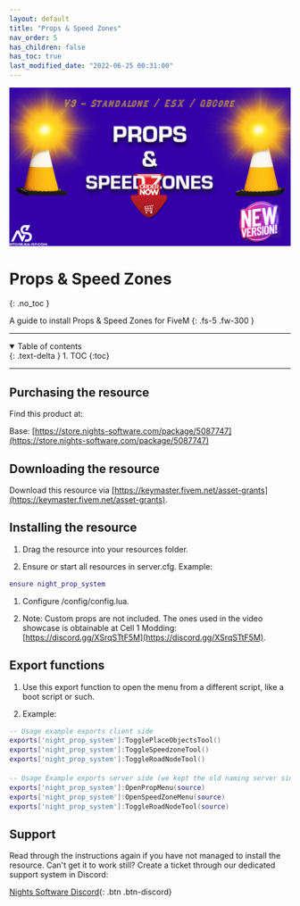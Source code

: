 ```yaml
---
layout: default
title: "Props & Speed Zones"
nav_order: 5
has_children: false
has_toc: true
last_modified_date: "2022-06-25 00:31:00"
---
```


<img class="cover-img" src="/assets/img/propsAndSpeedZones.png" alt="Props & Speed Zones Resource" draggable="false">

# Props & Speed Zones
{: .no_toc }

A guide to install Props & Speed Zones for FiveM
{: .fs-5 .fw-300 }

---

<details open markdown="block">
  <summary>
    Table of contents
  </summary>
  {: .text-delta }
1. TOC
{:toc}
</details>

---

## Purchasing the resource

Find this product at:

Base: [https://store.nights-software.com/package/5087747](https://store.nights-software.com/package/5087747)

## Downloading the resource

Download this resource via [https://keymaster.fivem.net/asset-grants](https://keymaster.fivem.net/asset-grants).

## Installing the resource

1. Drag the resource into your resources folder.

1. Ensure or start all resources in server.cfg. 
Example:
```lua
ensure night_prop_system
```

1. Configure /config/config.lua.

1. Note: Custom props are not included. The ones used in the video showcase is obtainable at Cell 1 Modding: [https://discord.gg/XSrqSTtF5M](https://discord.gg/XSrqSTtF5M).

## Export functions

1. Use this export function to open the menu from a different script, like a boot script or such.

1. Example:
```lua
-- Usage example exports client side
exports['night_prop_system']:TogglePlaceObjectsTool()
exports['night_prop_system']:ToggleSpeedzoneTool()
exports['night_prop_system']:ToggleRoadNodeTool()

-- Usage Example exports server side (we kept the old naming server side for easy compatibility for previous users)
exports['night_prop_system']:OpenPropMenu(source)
exports['night_prop_system']:OpenSpeedZoneMenu(source)
exports['night_prop_system']:ToggleRoadNodeTool(source)
```

## Support

Read through the instructions again if you have not managed to install the resource. Can't get it to work still? 
Create a ticket through our dedicated support system in Discord: 

[Nights Software Discord](https://discord.nights-software.com){: .btn .btn-discord}
